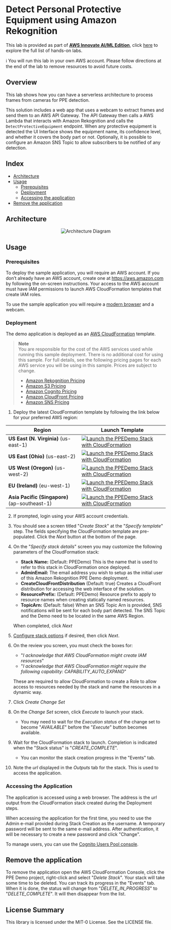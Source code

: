 # Detect Personal Protective Equipment using Amazon Rekognition

This lab is provided as part of **[AWS Innovate AI/ML Edition](https://aws.amazon.com/events/aws-innovate/machine-learning/)**, click [here](https://github.com/roshansthomas/aws-innovate-ai-ml-2022) to explore the full list of hands-on labs.

ℹ️ You will run this lab in your own AWS account. Please follow directions at the end of the lab to remove resources to avoid future costs.

## **Overview**

This lab shows how you can have a serverless architecture to process frames from cameras for PPE detection.

This solution includes a web app that uses a webcam to extract frames and send them to an AWS API Gateway. The API Gateway then calls a AWS Lambda that interacts with Amazon Rekognition and calls the `DetectProtectiveEquipment` endpoint. When any protective equipment is detected the UI Interface shows the equipment name, its confidence level, and whether it covers the body part or not. Optionally, it is possible to configure an Amazon SNS Topic to allow subscribers to be notified of any detection.

## **Index**

- [Architecture](#architecture)
- [Usage](#usage)
  - [Prerequisites](#prerequisites)
  - [Deployment](#deployment)
  - [Accessing the application](#accessing-the-application)
- [Remove the application](#remove-the-application)

## **Architecture**

<p align="center">
  <img src="docs/diagram.png" alt="Architecture Diagram" />
</p>

## **Usage**

### Prerequisites

To deploy the sample application, you will require an AWS account. If you don’t already have an AWS account, create one at <https://aws.amazon.com> by following the on-screen instructions. Your access to the AWS account must have IAM permissions to launch AWS CloudFormation templates that create IAM roles.

To use the sample application you will require a [modern browser](https://caniuse.com/#feat=stream) and a webcam.

### Deployment

The demo application is deployed as an [AWS CloudFormation](https://aws.amazon.com/cloudformation) template.

> **Note**  
> You are responsible for the cost of the AWS services used while running this sample deployment. There is no additional cost for using this sample. For full details, see the following pricing pages for each AWS service you will be using in this sample. Prices are subject to change.
>
> - [Amazon Rekognition Pricing](https://aws.amazon.com/rekognition/pricing/)
> - [Amazon S3 Pricing](https://aws.amazon.com/s3/pricing/)
> - [Amazon Cognito Pricing](https://aws.amazon.com/cognito/pricing/)
> - [Amazon CloudFront Pricing](https://aws.amazon.com/cloudfront/pricing/)
> - [Amazon SNS Pricing](https://aws.amazon.com/sns/pricing/)

1. Deploy the latest CloudFormation template by following the link below for your preferred AWS region:

| Region                                | Launch Template                                                                                                                                                                                                                                                                                     |
| ------------------------------------- | --------------------------------------------------------------------------------------------------------------------------------------------------------------------------------------------------------------------------------------------------------------------------------------------------- |
| **US East (N. Virginia)** (us-east-1) | [![Launch the PPEDemo Stack with CloudFormation](docs/deploy-to-aws.png)](https://console.aws.amazon.com/cloudformation/home?region=us-east-1#/stacks/new?stackName=PPEDemo&templateURL=https://solution-builders-us-east-1.s3.us-east-1.amazonaws.com/amazon-rekognition-ppe/latest/template.yaml) |
| **US East (Ohio)** (us-east-2)        | [![Launch the PPEDemo Stack with CloudFormation](docs/deploy-to-aws.png)](https://console.aws.amazon.com/cloudformation/home?region=us-east-2#/stacks/new?stackName=PPEDemo&templateURL=https://solution-builders-us-east-2.s3.us-east-2.amazonaws.com/amazon-rekognition-ppe/latest/template.yaml) |
| **US West (Oregon)** (us-west-2)      | [![Launch the PPEDemo Stack with CloudFormation](docs/deploy-to-aws.png)](https://console.aws.amazon.com/cloudformation/home?region=us-west-2#/stacks/new?stackName=PPEDemo&templateURL=https://solution-builders-us-west-2.s3.us-west-2.amazonaws.com/amazon-rekognition-ppe/latest/template.yaml) |
| **EU (Ireland)** (eu-west-1)          | [![Launch the PPEDemo Stack with CloudFormation](docs/deploy-to-aws.png)](https://console.aws.amazon.com/cloudformation/home?region=eu-west-1#/stacks/new?stackName=PPEDemo&templateURL=https://solution-builders-eu-west-1.s3.eu-west-1.amazonaws.com/amazon-rekognition-ppe/latest/template.yaml) |
| **Asia Pacific (Singapore)** (ap-southeast-1)          | [![Launch the PPEDemo Stack with CloudFormation](docs/deploy-to-aws.png)](https://console.aws.amazon.com/cloudformation/home?region=ap-southeast-1#/stacks/new?stackName=PPEDemo&templateURL=https://solution-builders-ap-southeast-1.s3.ap-southeast-1.amazonaws.com/amazon-rekognition-ppe/latest/template.yaml) |

2. If prompted, login using your AWS account credentials.
3. You should see a screen titled "_Create Stack_" at the "_Specify template_" step. The fields specifying the CloudFormation template are pre-populated. Click the _Next_ button at the bottom of the page.
4. On the "_Specify stack details_" screen you may customize the following parameters of the CloudFormation stack:

   - **Stack Name:** (Default: PPEDemo) This is the name that is used to refer to this stack in CloudFormation once deployed.
   - **AdminEmail:** The email address you wish to setup as the initial user of this Amazon Rekognition PPE Demo deployment.
   - **CreateCloudFrontDistribution** (Default: true) Creates a CloudFront distribution for accessing the web interface of the solution.
   - **ResourcePrefix:** (Default: PPEDemo) Resource prefix to apply to resource names when creating statically named resources.
   - **TopicArn:** (Default: false) When an SNS Topic Arn is provided,  SNS notifications will be sent for each body part detected. The SNS Topic and the Demo need to be located in the same AWS Region.

   When completed, click _Next_

5. [Configure stack options](https://docs.aws.amazon.com/AWSCloudFormation/latest/UserGuide/cfn-console-add-tags.html) if desired, then click _Next_.
6. On the review you screen, you must check the boxes for:

   - "_I acknowledge that AWS CloudFormation might create IAM resources_"
   - "_I acknowledge that AWS CloudFormation might require the following capability: CAPABILITY_AUTO_EXPAND_"

   These are required to allow CloudFormation to create a Role to allow access to resources needed by the stack and name the resources in a dynamic way.

7. Click _Create Change Set_
8. On the _Change Set_ screen, click _Execute_ to launch your stack.
   - You may need to wait for the _Execution status_ of the change set to become "_AVAILABLE_" before the "_Execute_" button becomes available.
9. Wait for the CloudFormation stack to launch. Completion is indicated when the "Stack status" is "_CREATE_COMPLETE_".
   - You can monitor the stack creation progress in the "Events" tab.
10. Note the _url_ displayed in the _Outputs_ tab for the stack. This is used to access the application.

### **Accessing the Application**

The application is accessed using a web browser. The address is the _url_ output from the CloudFormation stack created during the Deployment steps.

When accessing the application for the first time, you need to use the Admin e-mail provided during Stack Creation as the username. A temporary password will be sent to the same e-mail address. After authentication, it will be necessary to create a new password and click "Change".

To manage users, you can use the [Cognito Users Pool console](https://console.aws.amazon.com/cognito/users).

## **Remove the application**

To remove the application open the AWS CloudFormation Console, click the PPE Demo project, right-click and select "_Delete Stack_". Your stack will take some time to be deleted. You can track its progress in the "Events" tab. When it is done, the status will change from "_DELETE_IN_PROGRESS_" to "_DELETE_COMPLETE_". It will then disappear from the list.


## License Summary

This library is licensed under the MIT-0 License. See the LICENSE file.
